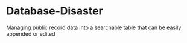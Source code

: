 # Database-Disaster
Managing public record data into a searchable table that can be easily appended or edited

